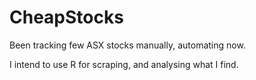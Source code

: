 # CheapStocks
Been tracking few ASX stocks manually, automating now.

I intend to use R for scraping, and analysing what I find. 
